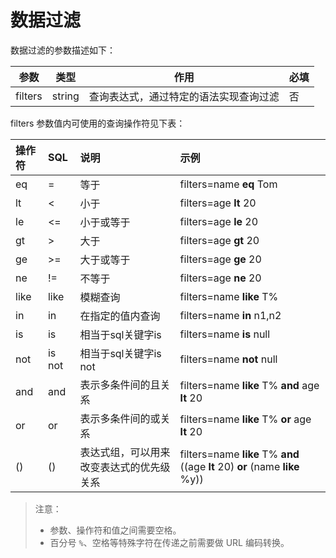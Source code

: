 # 数据过滤

数据过滤的参数描述如下：

| 参数 | 类型 | 作用 | 必填 |
| --- | --- | --- | --- |
| filters | string | 查询表达式，通过特定的语法实现查询过滤 | 否

filters 参数值内可使用的查询操作符见下表：

| 操作符 | SQL | 说明 | 示例 |
| :--- | :--- | :--- | :--- |
| eq | = | 等于 | filters=name **eq** Tom |
| lt | &lt; | 小于 | filters=age **lt** 20 |
| le | &lt;= | 小于或等于 | filters=age **le** 20 |
| gt | &gt; | 大于 | filters=age **gt** 20 |
| ge | &gt;= | 大于或等于 | filters=age **ge** 20 |
| ne | != | 不等于 | filters=age **ne** 20 |
| like | like | 模糊查询 | filters=name **like** T% |
| in | in | 在指定的值内查询 | filters=name **in** n1,n2  |
| is | is | 相当于sql关键字is | filters=name **is** null |
| not | is not | 相当于sql关键字is not | filters=name **not** null |
| and | and | 表示多条件间的且关系 | filters=name **like** T% **and** age **lt** 20 |
| or | or | 表示多条件间的或关系 | filters=name **like** T% **or** age **lt** 20 |
| \(\) | \(\) | 表达式组，可以用来改变表达式的优先级关系 | filters=name **like** T% **and** \(\(age **lt** 20\) **or** \(name **like** %y\)\) |

> 注意：
> - 参数、操作符和值之间需要空格。
> - 百分号 `%`、空格等特殊字符在传递之前需要做 URL 编码转换。